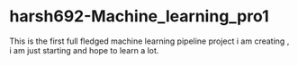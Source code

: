 # harsh692-Machine_learning_pro1
This is the first full fledged machine learning pipeline project i am creating , i am just starting and hope to learn a lot.
 